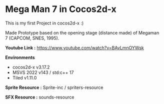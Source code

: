 # Mega Man 7 in Cocos2d-x 

This is my first Project in cocos2d-x :)

Made Prototype based on the opening stage (distance made) of Megaman 7 (CAPCOM, SNES, 1995).

**Youtube Link :** https://www.youtube.com/watch?v=BAvLmnOYWsk

**Environments**
- cocos2d-x v3.17.2
- MSVS 2022 v143 / std:c++ 17
- Tiled v1.11.0

**Sprite Resource :** Sprite-inc / spriters-resource

**SFX Resource :** sounds-resource
